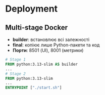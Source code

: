 # Deployment

## Multi-stage Docker

- **builder**: встановлює всі залежності  
- **final**: копіює лише Python-пакети та код  
- **Порти**: 8501 (UI), 8001 (метрики)

```dockerfile
# Stage 1
FROM python:3.13-slim AS builder
...
# Stage 2
FROM python:3.13-slim
...
ENTRYPOINT ["./start.sh"]